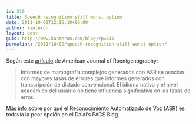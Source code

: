 ```yaml
---
id: 515
title: Speech recognition still worst option
date: 2011-10-02T12:16:19+00:00
author: kanteron
layout: post
guid: http://www.kanteron.com/blog/?p=515
permalink: /2011/10/02/speech-recognition-still-worst-option/
---
```

Según este <a title="http://www.ajronline.org/content/197/4/923.full" href="http://www.ajronline.org/content/197/4/923.full" target="_blank">artículo</a> de American Journal of Roentgenography:

> Informes de mamografía complejos generados con ASR se asocian con mayores tasas de errores que informes generados con transcripción de dictado convencional. El idioma nativo y el nivel académico del usuario no tiene influencia significativa en las tasas de error.

<a title="http://doctordalai.blogspot.com/2011/09/another-nail-in-speech-recognitions.html" href="http://doctordalai.blogspot.com/2011/09/another-nail-in-speech-recognitions.html" target="_blank">Más info</a> sobre por qué el Reconocimiento Automatizado de Voz (ASR) es todavía la peor opción en el Dalai‘s PACS Blog.